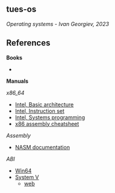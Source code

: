 ## tues-os

_Operating systems - Ivan Georgiev, 2023_

## References

__Books__

-

__Manuals__

*x86_64*

- [Intel, Basic architecture](https://cdrdv2.intel.com/v1/dl/getContent/671436)
- [Intel, Instruction set](https://cdrdv2.intel.com/v1/dl/getContent/671110)
- [Intel, Systems programming](https://cdrdv2.intel.com/v1/dl/getContent/671447)
- [x86 assembly cheatsheet](https://en.wikibooks.org/wiki/X86_Assembly/X86_Architecture)

*Assembly*

- [NASM documentation](https://www.nasm.us/xdoc/2.09.04/nasmdoc.pdf)

*ABI*
- [Win64](https://learn.microsoft.com/en-us/cpp/build/x64-software-conventions?view=msvc-170)
- [System V](https://wiki.osdev.org/System_V_ABI)
    - [web](https://www.uclibc.org/docs/psABI-x86_64.pdf)
